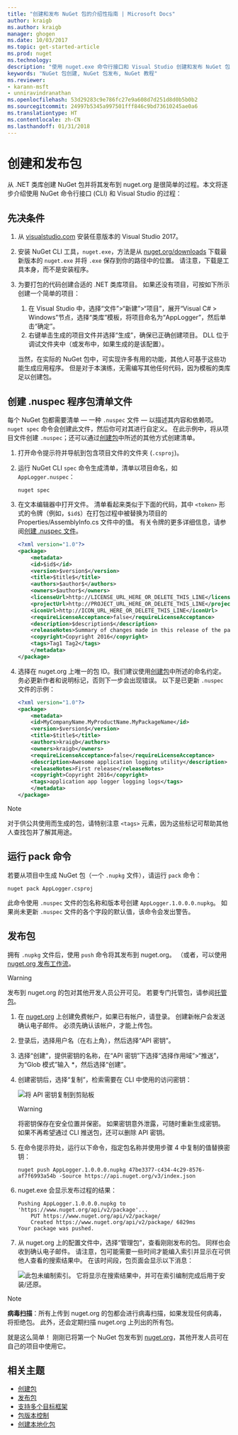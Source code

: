 ```yaml
---
title: "创建和发布 NuGet 包的介绍性指南 | Microsoft Docs"
author: kraigb
ms.author: kraigb
manager: ghogen
ms.date: 10/03/2017
ms.topic: get-started-article
ms.prod: nuget
ms.technology: 
description: "使用 nuget.exe 命令行接口和 Visual Studio 创建和发布 NuGet 包的演练教程。"
keywords: "NuGet 包创建, NuGet 包发布, NuGet 教程"
ms.reviewer:
- karann-msft
- unniravindranathan
ms.openlocfilehash: 53d29283c9e786fc27e9a608d7d251d8d0b5b0b2
ms.sourcegitcommit: 24997b5345a997501fff846c9bd73610245ae0a6
ms.translationtype: HT
ms.contentlocale: zh-CN
ms.lasthandoff: 01/31/2018
---
```

# <a name="create-and-publish-a-package"></a>创建和发布包

从 .NET 类库创建 NuGet 包并将其发布到 nuget.org 是很简单的过程。本文将逐步介绍使用 NuGet 命令行接口 (CLI) 和 Visual Studio 的过程：

## <a name="pre-requisites"></a>先决条件

1. 从 [visualstudio.com](https://www.visualstudio.com/) 安装任意版本的 Visual Studio 2017。

1. 安装 NuGet CLI 工具，`nuget.exe`，方法是从 [nuget.org/downloads](https://nuget.org/downloads) 下载最新版本的 `nuget.exe` 并将 `.exe` 保存到你的路径中的位置。 请注意，下载是工具本身，而不是安装程序。

1. 为要打包的代码创建合适的 .NET 类库项目。 如果还没有项目，可按如下所示创建一个简单的项目：
    1. 在 Visual Studio 中，选择“文件”>“新建”>“项目”，展开“Visual C# > Windows”节点，选择“类库”模板，将项目命名为“AppLogger”，然后单击“确定”。
    1. 右键单击生成的项目文件并选择“生成”，确保已正确创建项目。 DLL 位于调试文件夹中（或发布中，如果生成的是该配置）。

    当然，在实际的 NuGet 包中，可实现许多有用的功能，其他人可基于这些功能生成应用程序。 但是对于本演练，无需编写其他任何代码，因为模板的类库足以创建包。

## <a name="create-the-nuspec-package-manifest-file"></a>创建 .nuspec 程序包清单文件

每个 NuGet 包都需要清单 &mdash; 一种 `.nuspec` 文件 &mdash; 以描述其内容和依赖项。 `nuget spec` 命令会创建此文件，然后你可对其进行自定义。 在此示例中，将从项目文件创建 `.nuspec`；还可以通过[创建包](../create-packages/creating-a-package.md)中所述的其他方式创建清单。

1. 打开命令提示符并导航到包含项目文件的文件夹 (`.csproj`)。

1. 运行 NuGet CLI `spec` 命令生成清单，清单以项目命名，如 `AppLogger.nuspec`：

    ```cli
    nuget spec
    ```

1. 在文本编辑器中打开文件。 清单看起来类似于下面的代码，其中 `<token>` 形式的令牌（例如，`$id$`）在打包过程中被替换为项目的 Properties/AssemblyInfo.cs 文件中的值。 有关令牌的更多详细信息，请参阅[创建 .nuspec 文件](../create-packages/creating-a-package.md#creating-the-nuspec-file)。

    ```xml
    <?xml version="1.0"?>
    <package>
        <metadata>
        <id>$id$</id>
        <version>$version$</version>
        <title>$title$</title>
        <authors>$author$</authors>
        <owners>$author$</owners>
        <licenseUrl>http://LICENSE_URL_HERE_OR_DELETE_THIS_LINE</licenseUrl>
        <projectUrl>http://PROJECT_URL_HERE_OR_DELETE_THIS_LINE</projectUrl>
        <iconUrl>http://ICON_URL_HERE_OR_DELETE_THIS_LINE</iconUrl>
        <requireLicenseAcceptance>false</requireLicenseAcceptance>
        <description>$description$</description>
        <releaseNotes>Summary of changes made in this release of the package.</releaseNotes>
        <copyright>Copyright 2016</copyright>
        <tags>Tag1 Tag2</tags>
        </metadata>
    </package>
    ```

1. 选择在 nuget.org 上唯一的包 ID。我们建议使用[创建包](../create-packages/creating-a-package.md#choosing-a-unique-package-identifier-and-setting-the-version-number)中所述的命名约定。 务必更新作者和说明标记，否则下一步会出现错误。 以下是已更新 `.nuspec` 文件的示例：

    ```xml
    <?xml version="1.0"?>
    <package>
        <metadata>
        <id>MyCompanyName.MyProductName.MyPackageName</id>
        <version>$version$</version>
        <title>$title$</title>
        <authors>kraigb</authors>
        <owners>kraigb</owners>
        <requireLicenseAcceptance>false</requireLicenseAcceptance>
        <description>Awesome application logging utility</description>
        <releaseNotes>First release</releaseNotes>
        <copyright>Copyright 2016</copyright>
        <tags>application app logger logging logs</tags>
        </metadata>
    </package>
    ```

> [!Note]
> 对于供公共使用而生成的包，请特别注意 `<tags>` 元素，因为这些标记可帮助其他人查找包并了解其用途。

## <a name="run-the-pack-command"></a>运行 pack 命令

若要从项目中生成 NuGet 包（一个 `.nupkg` 文件），请运行 `pack` 命令：

```cli
nuget pack AppLogger.csproj
```

此命令使用 `.nuspec` 文件的包名称和版本号创建 `AppLogger.1.0.0.0.nupkg`。 如果尚未更新 `.nuspec` 文件的各个字段的默认值，该命令会发出警告。

## <a name="publish-the-package"></a>发布包

拥有 `.nupkg` 文件后，使用 `push` 命令将其发布到 nuget.org。 （或者，可以使用 [nuget.org 发布工作流](../create-packages/publish-a-package.md#publish-to-nugetorg)。

> [!Warning]
> 发布到 nuget.org 的包对其他开发人员公开可见。 若要专门托管包，请参阅[托管包](../hosting-packages/overview.md)。

1. 在 [nuget.org](https://www.nuget.org/users/account/LogOn?returnUrl=%2F) 上创建免费帐户，如果已有帐户，请登录。 创建新帐户会发送确认电子邮件。 必须先确认该帐户，才能上传包。

1. 登录后，选择用户名（在右上角），然后选择“API 密钥”。

1. 选择“创建”，提供密钥的名称，在“API 密钥”下选择“选择作用域”>“推送”，为“Glob 模式”输入 *，然后选择“创建”。

1. 创建密钥后，选择“复制”，检索需要在 CLI 中使用的访问密钥：

    ![将 API 密钥复制到剪贴板](media/QS_Create-02-APIKey.png)

    > [!Warning]
    > 将密钥保存在安全位置并保密。 如果密钥意外泄露，可随时重新生成密钥。 如果不再希望通过 CLI 推送包，还可以删除 API 密钥。

1. 在命令提示符处，运行以下命令，指定包名称并使用步骤 4 中复制的值替换密钥：

    ```cli
    nuget push AppLogger.1.0.0.0.nupkg 47be3377-c434-4c29-8576-af7f6993a54b -Source https://api.nuget.org/v3/index.json
    ```

1. nuget.exe 会显示发布过程的结果：

    ```output
    Pushing AppLogger.1.0.0.0.nupkg to 'https://www.nuget.org/api/v2/package'...
        PUT https://www.nuget.org/api/v2/package/
        Created https://www.nuget.org/api/v2/package/ 6829ms
    Your package was pushed. 
    ```

1. 从 nuget.org 上的配置文件中，选择“管理包”，查看刚刚发布的包。 同样也会收到确认电子邮件。 请注意，包可能需要一些时间才能编入索引并显示在可供他人查看的搜索结果中。 在该时间段，包页面会显示以下消息：

    ![此包未编制索引。 它将显示在搜索结果中，并可在索引编制完成后用于安装/还原。](media/QS_Create-03-NotIndexed.png)

> [!Note]
> **病毒扫描**：所有上传到 nuget.org 的包都会进行病毒扫描，如果发现任何病毒，将拒绝包。 此外，还会定期扫描 nuget.org 上列出的所有包。

就是这么简单！ 刚刚已将第一个 NuGet 包发布到 [nuget.org](https://www.nuget.org/)，其他开发人员可在自己的项目中使用它。

## <a name="related-topics"></a>相关主题

- [创建包](../create-packages/creating-a-package.md)
- [发布包](../create-packages/publish-a-package.md)
- [支持多个目标框架](../create-packages/supporting-multiple-target-frameworks.md)
- [包版本控制](../reference/package-versioning.md)
- [创建本地化包](../create-packages/creating-localized-packages.md)
